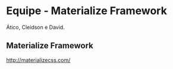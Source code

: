 ﻿# Equipe - Materialize Framework  
  
Ático, Cleidson e David.  

## Materialize Framework  
  
http://materializecss.com/
